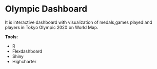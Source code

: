 # Olympic Dashboard
It is interactive dashboard with visualization of medals,games played and players in Tokyo Olympic 2020 on World Map.

**Tools:** 
- R
- Flexdashboard
- Shiny
- Highcharter
